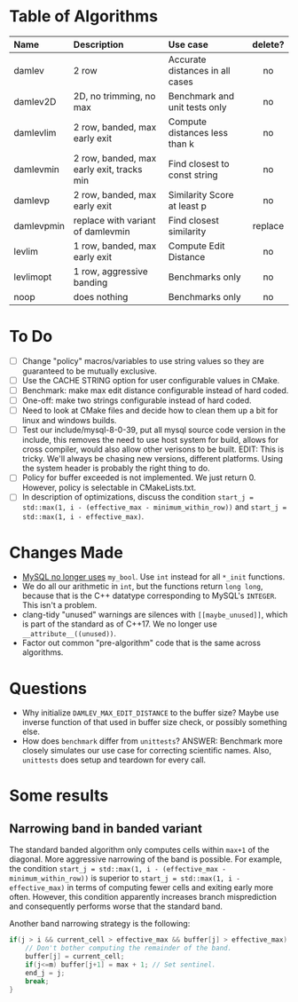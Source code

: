 # Table of Algorithms

| Name       | Description                               | Use case                        | delete? |
|:-----------|:------------------------------------------|:--------------------------------|:-------:|
| damlev     | 2 row                                     | Accurate distances in all cases |   no    |
| damlev2D   | 2D, no trimming, no max                   | Benchmark and unit tests only   |   no    |
| damlevlim  | 2 row, banded, max early exit             | Compute distances less than k   |   no    |
| damlevmin  | 2 row, banded, max early exit, tracks min | Find closest to const string    |   no    |
| damlevp    | 2 row, banded, max early exit             | Similarity Score at least p     |   no    |
| damlevpmin | replace with variant of damlevmin         | Find closest similarity         | replace |
| levlim     | 1 row, banded, max early exit             | Compute Edit Distance           |   no    |
| levlimopt  | 1 row, aggressive banding                 | Benchmarks only                 |   no    |
| noop       | does nothing                              | Benchmarks only                 |   no    |

# To Do

 - [ ] Change "policy" macros/variables to use string values so they are guaranteed to be mutually exclusive.
 - [ ] Use the CACHE STRING option for user configurable values in CMake.
 - [ ] Benchmark: make max edit distance configurable instead of hard coded.
 - [ ] One-off: make two strings configurable instead of hard coded.
 - [ ] Need to look at CMake files and decide how to clean them up a bit for linux and windows builds.
 - [ ] Test our include/mysql-8-0-39, put all mysql source code version in the include, this removes the need to use host system for build, allows for cross compiler, would also allow other verisons to be built. EDIT: This is tricky. We'll always be chasing new versions, different platforms. Using the system header is probably the right thing to do.
 - [ ] Policy for buffer exceeded is not implemented. We just return 0. However, policy is selectable in CMakeLists.txt.
 - [ ] In description of optimizations, discuss the condition `start_j = std::max(1, i - (effective_max - minimum_within_row))` and `start_j = std::max(1, i - effective_max)`.

# Changes Made

- [MySQL no longer uses](https://dev.mysql.com/doc/relnotes/mysql/8.0/en/news-8-0-1.html#mysqld-8-0-1-compiling)
  `my_bool`. Use `int` instead for all `*_init` functions.
- We do all our arithmetic in `int`, but the functions return `long long`, because that is the C++ datatype corresponding to MySQL's `INTEGER`. This isn't a problem.
- clang-tidy "unused" warnings are silences with `[[maybe_unused]]`, which is part of the standard as of C++17. We no longer use `__attribute__((unused))`.
- Factor out common "pre-algorithm" code that is the same across algorithms.


# Questions

 * Why initialize `DAMLEV_MAX_EDIT_DISTANCE` to the buffer size? Maybe use inverse function of that used in buffer size check, or possibly something else.
 * How does `benchmark` differ from `unittests`? ANSWER: Benchmark more closely simulates our use case for correcting scientific names. Also, `unittests` does setup and teardown for every call.


# Some results


## Narrowing band in banded variant

The standard banded algorithm only computes cells within `max+1` of the diagonal. More aggressive narrowing of the band is possible. For example, the condition `start_j = std::max(1, i - (effective_max - minimum_within_row))` is superior to `start_j = std::max(1, i - effective_max)` in terms of computing fewer cells and exiting early more often. However, this condition apparently increases branch misprediction and consequently performs worse that the standard band. 

Another band narrowing strategy is the following:

```c++
if(j > i && current_cell > effective_max && buffer[j] > effective_max) {
    // Don't bother computing the remainder of the band.
    buffer[j] = current_cell;
    if(j<=m) buffer[j+1] = max + 1; // Set sentinel.
    end_j = j;
    break;
}
```

